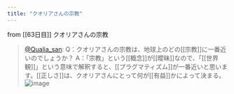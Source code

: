 ```yaml
---
title: "クオリアさんの宗教"
---
```


from [[63日目]]
クオリアさんの宗教
> [@Qualia_san](https://twitter.com/Qualia_san/status/1608132250792767493?s=20&t=X6XiousUW_40bFPVJpLMGg): Q：クオリアさんの宗教は、地球上のどの[[宗教]]に一番近いのでしょうか？
> A：「宗教」という[[概念]]が[[曖昧]]なので、「[[世界観]]」という意味で解釈すると、[[プラグマティズム]]が一番近いと思います。[[正しさ]]は、クオリアさんにとって何が[[有益]]かによって決まる。
> ![image](https://pbs.twimg.com/media/FlE7YkaacAIioxy.png)

